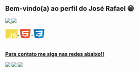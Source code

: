 ## Bem-vindo(a) ao perfil do José Rafael 😁

 <div>
   <a href="https://github.com/zrpires">
   <img height="180em" src="https://github-readme-stats.vercel.app/api?username=zrpires&show_icons=true&theme=tokyonight&include_all_commits=true"/>
   <img height="180em" src="https://github-readme-stats.vercel.app/api/top-langs/?username=zrpires&layout=compact&langs_count=6&theme=tokyonight&include_all_commits=true"/>
</div>
    
<div style="display: inline_block"><br>
  <img align="center" alt="Js" height="30" width="40" src="https://raw.githubusercontent.com/devicons/devicon/master/icons/javascript/javascript-plain.svg">
  <img align="center" alt="HTML" height="30" width="40" src="https://raw.githubusercontent.com/devicons/devicon/master/icons/html5/html5-original.svg">
  <img align="center" alt="CSS" height="30" width="40" src="https://raw.githubusercontent.com/devicons/devicon/master/icons/css3/css3-original.svg">
</div>
 
<br>
 
### Para contato me siga nas redes abaixo!!
 
<div> 
  <a href="https://www.instagram.com/zrpires/" target="_blank"><img src="https://img.shields.io/badge/Instagram-E4405F?style=flat&logo=instagram&logoColor=white" target="_blank"></a>
 <a href="https://x.com/zrpires" target="_blank"><img src="https://img.shields.io/badge/Twitter-000000?style=flat&logo=x&logoColor=white" target="_blank"></a> 
  <a href="https://www.linkedin.com/in/zrpires/" target="_blank"><img src="https://img.shields.io/badge/LinkedIn-0A66C2?style=flat&logo=linkedin&logoColor=white" target="_blank"></a>
</div>
